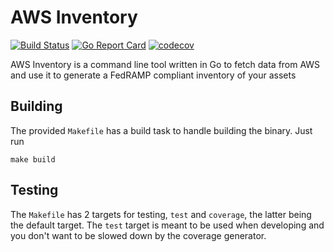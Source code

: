 # AWS Inventory

[![Build Status](https://travis-ci.org/itmecho/awsinventory.svg?branch=master)](https://travis-ci.org/itmecho/awsinventory)
[![Go Report Card](https://goreportcard.com/badge/github.com/itmecho/awsinventory)](https://goreportcard.com/report/github.com/itmecho/awsinventory)
[![codecov](https://codecov.io/gh/itmecho/awsinventory/branch/master/graph/badge.svg)](https://codecov.io/gh/itmecho/awsinventory)

AWS Inventory is a command line tool written in Go to fetch data from AWS and use it to generate a FedRAMP compliant inventory of your assets

## Building
The provided `Makefile` has a build task to handle building the binary. Just run
```
make build
```

## Testing
The `Makefile` has 2 targets for testing, `test` and `coverage`, the latter being the default target. The `test` target is meant to be used when developing and you don't want to be slowed down by the coverage generator.